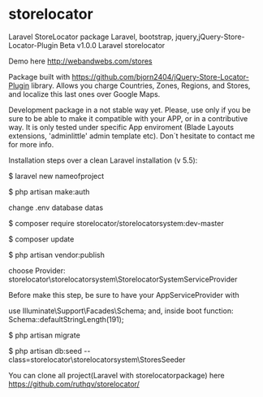 # storelocator
Laravel StoreLocator package
Laravel, bootstrap, jquery,jQuery-Store-Locator-Plugin
Beta v1.0.0 Laravel storelocator 

Demo here http://webandwebs.com/stores

Package built with https://github.com/bjorn2404/jQuery-Store-Locator-Plugin library. Allows you charge Countries, Zones, Regions, and Stores, and localize this last ones over Google Maps. 

Development package in a not stable way yet. Please, use only if you be sure to be able to make it compatible with your APP, or in a contributive way. It is only tested under specific App enviroment (Blade Layouts extensions, 'adminlittle' admin template etc).
Don´t hesitate to contact me for more info.

Installation steps over a clean Laravel installation (v 5.5):

$ laravel new nameofproject

$ php artisan make:auth

change .env database datas

$ composer require storelocator/storelocatorsystem:dev-master

$ composer update

$ php artisan vendor:publish

choose Provider: storelocator\storelocatorsystem\StorelocatorSystemServiceProvider

Before make this step, be sure to have your AppServiceProvider with  

use Illuminate\Support\Facades\Schema;
 and, inside boot function: 
 Schema::defaultStringLength(191);

$ php artisan migrate

$ php artisan db:seed --class=storelocator\\storelocatorsystem\\StoresSeeder

You can clone all project(Laravel with storelocatorpackage) here https://github.com/ruthqv/storelocator/

